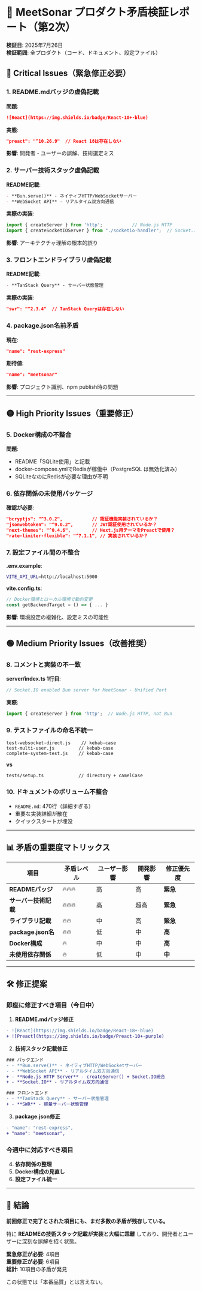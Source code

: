 # 🚨 MeetSonar プロダクト矛盾検証レポート（第2次）

**検証日**: 2025年7月26日  
**検証範囲**: 全プロダクト（コード、ドキュメント、設定ファイル）

## 🔴 **Critical Issues（緊急修正必要）**

### 1. **README.mdバッジの虚偽記載**
**問題**: 
```markdown
![React](https://img.shields.io/badge/React-18+-blue)
```
**実態**:
```json
"preact": "^10.26.9"  // React 18は存在しない
```
**影響**: 開発者・ユーザーの誤解、技術選定ミス

### 2. **サーバー技術スタック虚偽記載**
**README記載**:
```markdown
- **Bun.serve()** - ネイティブHTTP/WebSocketサーバー
- **WebSocket API** - リアルタイム双方向通信
```
**実際の実装**:
```typescript
import { createServer } from 'http';           // Node.js HTTP
import { createSocketIOServer } from "./socketio-handler";  // Socket.IO
```
**影響**: アーキテクチャ理解の根本的誤り

### 3. **フロントエンドライブラリ虚偽記載**
**README記載**:
```markdown
- **TanStack Query** - サーバー状態管理
```
**実際の実装**:
```json
"swr": "^2.3.4"  // TanStack Queryは存在しない
```

### 4. **package.json名前矛盾**
**現在**:
```json
"name": "rest-express"
```
**期待値**:
```json
"name": "meetsonar"
```
**影響**: プロジェクト識別、npm publish時の問題

---

## 🟡 **High Priority Issues（重要修正）**

### 5. **Docker構成の不整合**
**問題**: 
- README「SQLite使用」と記載
- docker-compose.ymlでRedisが稼働中（PostgreSQL は無効化済み）
- SQLiteなのにRedisが必要な理由が不明

### 6. **依存関係の未使用パッケージ**
**確認が必要**:
```json
"bcryptjs": "^3.0.2",           // 認証機能実装されているか？
"jsonwebtoken": "^9.0.2",       // JWT認証使用されているか？
"next-themes": "^0.4.6",        // Next.js用テーマをPreactで使用？
"rate-limiter-flexible": "^7.1.1", // 実装されているか？
```

### 7. **設定ファイル間の不整合**
**.env.example**:
```bash
VITE_API_URL=http://localhost:5000
```
**vite.config.ts**:
```typescript
// Docker環境とローカル環境で動的変更
const getBackendTarget = () => { ... }
```
**影響**: 環境設定の複雑化、設定ミスの可能性

---

## 🟢 **Medium Priority Issues（改善推奨）**

### 8. **コメントと実装の不一致**
**server/index.ts 1行目**:
```typescript
// Socket.IO enabled Bun server for MeetSonar - Unified Port
```
**実際**:
```typescript
import { createServer } from 'http';  // Node.js HTTP, not Bun
```

### 9. **テストファイルの命名不統一**
```
test-websocket-direct.js    // kebab-case
test-multi-user.js         // kebab-case
complete-system-test.js    // kebab-case
```
**vs**
```
tests/setup.ts             // directory + camelCase
```

### 10. **ドキュメントのボリューム不整合**
- `README.md`: 470行（詳細すぎる）
- 重要な実装詳細が散在
- クイックスタートが埋没

---

## 📊 **矛盾の重要度マトリックス**

| 項目 | 矛盾レベル | ユーザー影響 | 開発影響 | 修正優先度 |
|------|------------|--------------|----------|-----------|
| **READMEバッジ** | 🔥🔥🔥 | 高 | 高 | **緊急** |
| **サーバー技術記載** | 🔥🔥🔥 | 高 | 超高 | **緊急** |
| **ライブラリ記載** | 🔥🔥 | 中 | 高 | **緊急** |
| **package.json名** | 🔥🔥 | 低 | 中 | **高** |
| **Docker構成** | 🔥 | 中 | 中 | **高** |
| **未使用依存関係** | 🔥 | 低 | 中 | **中** |

---

## 🛠️ **修正提案**

### **即座に修正すべき項目（今日中）**

1. **README.mdバッジ修正**
```diff
- ![React](https://img.shields.io/badge/React-18+-blue)
+ ![Preact](https://img.shields.io/badge/Preact-10+-purple)
```

2. **技術スタック記載修正**
```diff
### バックエンド
- - **Bun.serve()** - ネイティブHTTP/WebSocketサーバー
- - **WebSocket API** - リアルタイム双方向通信
+ - **Node.js HTTP Server** - createServer() + Socket.IO統合
+ - **Socket.IO** - リアルタイム双方向通信

### フロントエンド  
- - **TanStack Query** - サーバー状態管理
+ - **SWR** - 軽量サーバー状態管理
```

3. **package.json修正**
```diff
- "name": "rest-express",
+ "name": "meetsonar",
```

### **今週中に対応すべき項目**

4. **依存関係の整理**
5. **Docker構成の見直し**
6. **設定ファイル統一**

---

## 🎯 **結論**

**前回修正で完了とされた項目にも、まだ多数の矛盾が残存している。**

特に **READMEの技術スタック記載が実装と大幅に乖離** しており、開発者とユーザーに深刻な誤解を招く状態。

**緊急修正が必要**: 4項目  
**重要修正が必要**: 6項目  
**総計**: 10項目の矛盾が発見

この状態では「本番品質」とは言えない。
